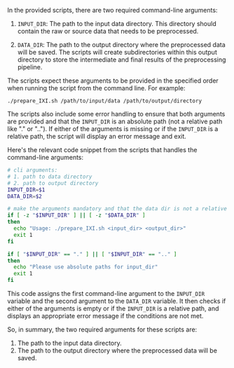 In the provided scripts, there are two required command-line arguments:

1. `INPUT_DIR`: The path to the input data directory. This directory should contain the raw or source data that needs to be preprocessed.

2. `DATA_DIR`: The path to the output directory where the preprocessed data will be saved. The scripts will create subdirectories within this output directory to store the intermediate and final results of the preprocessing pipeline.

The scripts expect these arguments to be provided in the specified order when running the script from the command line. For example:

```
./prepare_IXI.sh /path/to/input/data /path/to/output/directory
```

The scripts also include some error handling to ensure that both arguments are provided and that the `INPUT_DIR` is an absolute path (not a relative path like "." or ".."). If either of the arguments is missing or if the `INPUT_DIR` is a relative path, the script will display an error message and exit.

Here's the relevant code snippet from the scripts that handles the command-line arguments:

```bash
# cli arguments: 
# 1. path to data directory
# 2. path to output directory
INPUT_DIR=$1
DATA_DIR=$2

# make the arguments mandatory and that the data dir is not a relative path
if [ -z "$INPUT_DIR" ] || [ -z "$DATA_DIR" ] 
then
  echo "Usage: ./prepare_IXI.sh <input_dir> <output_dir>"
  exit 1
fi

if [ "$INPUT_DIR" == "." ] || [ "$INPUT_DIR" == ".." ]
then
  echo "Please use absolute paths for input_dir"
  exit 1
fi
```

This code assigns the first command-line argument to the `INPUT_DIR` variable and the second argument to the `DATA_DIR` variable. It then checks if either of the arguments is empty or if the `INPUT_DIR` is a relative path, and displays an appropriate error message if the conditions are not met.

So, in summary, the two required arguments for these scripts are:
1. The path to the input data directory.
2. The path to the output directory where the preprocessed data will be saved.